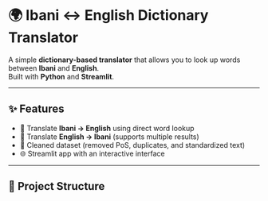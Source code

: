 # 🌍 Ibani ↔ English Dictionary Translator

A simple **dictionary-based translator** that allows you to look up words between **Ibani** and **English**.  
Built with **Python** and **Streamlit**.

---

## ✨ Features
- 🔎 Translate **Ibani → English** using direct word lookup  
- 🔄 Translate **English → Ibani** (supports multiple results)  
- 🧹 Cleaned dataset (removed PoS, duplicates, and standardized text)  
- 🌐 Streamlit app with an interactive interface  

---

## 📂 Project Structure
